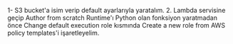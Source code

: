 1- S3 bucket'a isim verip default ayarlarıyla yaratalım.
2. Lambda servisine geçip Author from scratch Runtime'ı Python olan fonksiyon yaratmadan önce Change default execution role kısmında Create a new role from AWS policy templates'i işaretleyelim. 

